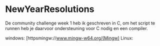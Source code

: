 # NewYearResolutions

De community challenge week 1 heb ik geschreven in C, om het script te runnen heb je daarvoor ondersteuning voor C nodig en een compiler.

windows: [httpsmingw://www.mingw-w64.org/(Mingw)
Linux:


